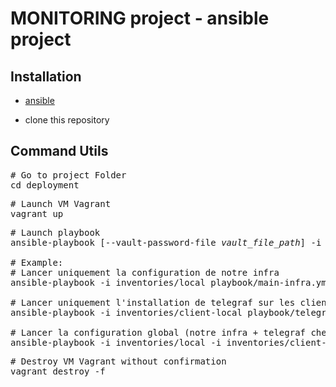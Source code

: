 # MONITORING project - ansible project

## Installation

- [ansible](https://docs.ansible.com/ansible/latest/installation_guide/intro_installation.html)

- clone this repository

## Command Utils

<pre>
# Go to project Folder
cd deployment
</pre>

<pre>
# Launch VM Vagrant
vagrant up
</pre>

<pre>
# Launch playbook
ansible-playbook [--vault-password-file <em>vault_file_path</em>] -i inventories/<em>environment</em>/hosts playbook/<em>playbook_name.yml</em>

# Example:
# Lancer uniquement la configuration de notre infra
ansible-playbook -i inventories/local playbook/main-infra.yml

# Lancer uniquement l'installation de telegraf sur les client
ansible-playbook -i inventories/client-local playbook/telegraf.yml

# Lancer la configuration global (notre infra + telegraf chez les clients)
ansible-playbook -i inventories/local -i inventories/client-local playbook/main-infra.yml
</pre>

<pre>
# Destroy VM Vagrant without confirmation  
vagrant destroy -f
</pre>
